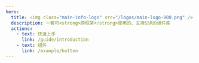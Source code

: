 ```yaml
---
hero:
  title: <img class="main-info-logo" src="/logos/main-logo-800.png" />
  description: 一套可<strong>跨框架</strong>使用的、支持SSR的组件库
  actions:
    - text: 快速上手
      link: /guide/introduction
    - text: 组件
      link: /example/button
---
```


<!-- <code inline src="./doc-components/main-info/index.tsx"></code> -->

<code inline src="./doc-components/features/index.tsx"></code>

